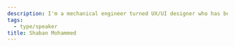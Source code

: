 ```yaml
---
description: I'm a mechanical engineer turned UX/UI designer who has been working in the industry for over five years, currently based in Toronto.
tags:
  - type/speaker
title: Shaban Mohammed
---
```


